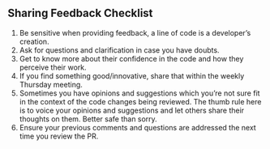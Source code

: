 ## Sharing Feedback Checklist

1. Be sensitive when providing feedback, a line of code is a developer’s creation.
2. Ask for questions and clarification in case you have doubts.
3. Get to know more about their confidence in the code and how they perceive their work.
4. If you find something good/innovative, share that within the weekly Thursday meeting.
5. Sometimes you have opinions and suggestions which you’re not sure fit in the context of the code changes being reviewed. The thumb rule here is to voice your opinions and suggestions and let others share their thoughts on them. Better safe than sorry.
6. Ensure your previous comments and questions are addressed the next time you review the PR.
